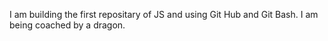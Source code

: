 I am building the first repositary of JS and using Git Hub and Git Bash. I am being coached by a dragon.
